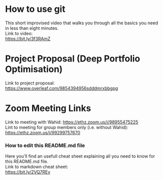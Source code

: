 # How to use git
This short improvised video that walks you through all the basics you need in less than eight minutes.  
Link to video:  
https://bit.ly/3f3RAmZ

# Project Proposal (Deep Portfolio Optimisation)
Link to project proposal:  https://www.overleaf.com/9854394956sdddmrxbbgpg

# Zoom Meeting Links
Link to meeting with Wahid: https://ethz.zoom.us/j/98955475225  
Lint to meeting for group members only (i.e. without Wahid): https://ethz.zoom.us/j/99299757670  
### How to edit this README.md file
Here you'll find an usefull cheat sheet explaining all you need to know for this README.md file.  
Link to markdown cheat sheet:  
https://bit.ly/2VQ7REv


